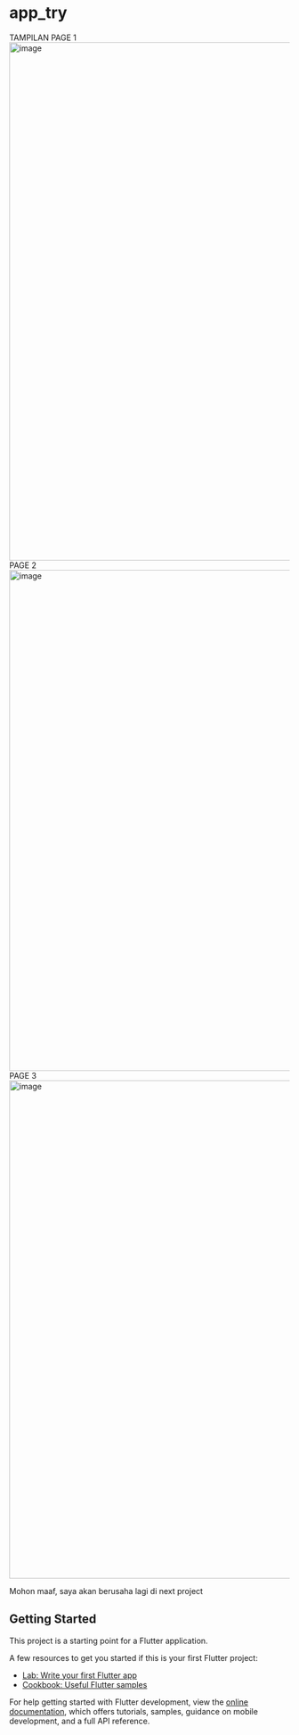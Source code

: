 # app_try

TAMPILAN 
PAGE 1
<img width="637" height="930" alt="image" src="https://github.com/user-attachments/assets/439b16e0-11e2-448d-906d-bb2305ad90c5" />
PAGE 2 
<img width="618" height="899" alt="image" src="https://github.com/user-attachments/assets/0cf6b9ce-09c9-4d8c-8b31-b8c66bd8ba78" />
PAGE 3
<img width="624" height="894" alt="image" src="https://github.com/user-attachments/assets/2cf8bcde-dd57-4444-a731-8a959a657fcf" />


Mohon maaf, saya akan berusaha lagi di next project
## Getting Started

This project is a starting point for a Flutter application.

A few resources to get you started if this is your first Flutter project:

- [Lab: Write your first Flutter app](https://docs.flutter.dev/get-started/codelab)
- [Cookbook: Useful Flutter samples](https://docs.flutter.dev/cookbook)

For help getting started with Flutter development, view the
[online documentation](https://docs.flutter.dev/), which offers tutorials,
samples, guidance on mobile development, and a full API reference.
